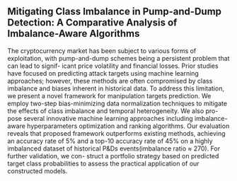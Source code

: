  <h2>Mitigating Class Imbalance in Pump-and-Dump Detection: A Comparative Analysis of Imbalance-Aware Algorithms</h2>

 <p>The cryptocurrency market has been subject to various forms of exploitation,
with pump-and-dump schemes being a persistent problem that can lead to signif-
icant price volatility and financial losses. Prior studies have focused on predicting
attack targets using machine learning approaches; however, these methods are
often compromised by class imbalance and biases inherent in historical data. To
address this limitation, we present a novel framework for manipulation targets
prediction. We employ two-step bias-minimizing data normalization techniques to
mitigate the effects of class imbalance and temporal heterogeneity. We also pro-
pose several innovative machine learning approaches including imbalance-aware
hyperparameters optimization and ranking algorithms. Our evaluation reveals
that proposed framework outperforms existing methods, achieving an accuracy
rate of 5% and a top-10 accuracy rate of 45% on a highly imbalanced dataset of
historical P&Ds events(imbalance ratio ≈ 270). For further validation, we con-
struct a portfolio strategy based on predicted target class probabilities to assess
the practical application of our constructed models.</p>
